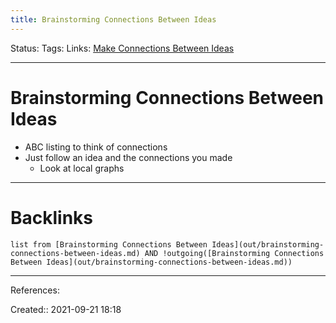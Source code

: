 ```yaml
---
title: Brainstorming Connections Between Ideas
---
```

Status: 
Tags: 
Links: [Make Connections Between Ideas](out/make-connections-between-ideas.md)
___
# Brainstorming Connections Between Ideas
- ABC listing to think of connections
- Just follow an idea and the connections you made
	- Look at local graphs
___
# Backlinks
```dataview
list from [Brainstorming Connections Between Ideas](out/brainstorming-connections-between-ideas.md) AND !outgoing([Brainstorming Connections Between Ideas](out/brainstorming-connections-between-ideas.md))
```
___
References:

Created:: 2021-09-21 18:18
